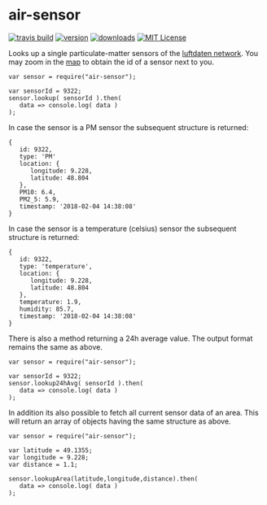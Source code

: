 # air-sensor 

[![travis build](https://img.shields.io/travis/aschuma/air-sensor.svg?style=flat-square)](https://travis-ci.org/aschuma/air-sensor)
[![version](https://img.shields.io/npm/v/air-sensor.svg?style=flat-square)](http://npm.im/air-sensor)
[![downloads](https://img.shields.io/npm/dm/air-sensor.svg?style=flat-square)](http://npm-stat.com/charts.html?package=air-sensor&from=2018-01-04)
[![MIT License](https://img.shields.io/npm/l/air-sensor.svg?style=flat-square)](http://opensource.org/licenses/MIT)

Looks up a single particulate-matter sensors of the [luftdaten network](http://luftdaten.info/en/home-en). 
You may zoom in the [map](http://maps.luftdaten.info/#2/0.0/0.0) to obtain the id of a sensor next to you. 

```
var sensor = require("air-sensor");

var sensorId = 9322;
sensor.lookup( sensorId ).then( 
   data => console.log( data ) 
);
```

In case the sensor is a PM sensor the subsequent structure is returned: 
```
{ 
   id: 9322,
   type: 'PM'
   location: { 
      longitude: 9.228, 
      latitude: 48.804
   },
   PM10: 6.4,
   PM2_5: 5.9,
   timestamp: '2018-02-04 14:38:08' 
}
```


In case the sensor is a temperature (celsius) sensor the subsequent structure is returned: 
```
{ 
   id: 9322,
   type: 'temperature',
   location: { 
      longitude: 9.228, 
      latitude: 48.804
   },
   temperature: 1.9,
   humidity: 85.7,
   timestamp: '2018-02-04 14:38:08' 
}
```

There is also a method returning a 24h average value. The output format remains the same as above.

```
var sensor = require("air-sensor");

var sensorId = 9322;
sensor.lookup24hAvg( sensorId ).then( 
   data => console.log( data ) 
);
```

In addition its also possible to fetch all current sensor data of an area. This will return an array of objects having the same structure as above.

```
var sensor = require("air-sensor");
 
var latitude = 49.1355;
var longitude = 9.228;
var distance = 1.1;

sensor.lookupArea(latitude,longitude,distance).then(
   data => console.log( data ) 
);


```
